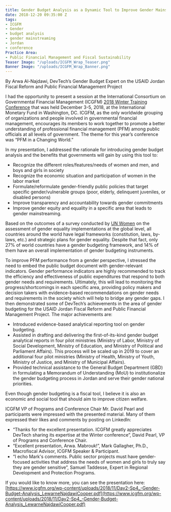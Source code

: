 ```yaml
---
title: Gender Budget Analysis as a Dynamic Tool to Improve Gender Mainstreaming
date: 2018-12-20 09:35:00 Z
tags:
- ICGFM
- Gender
- budget analysis
- gender mainstreaming
- Jordan
- conference
Practice Area:
- Public Financial Management and Fiscal Sustainability
Teaser Image: "/uploads/ICGFM_Wrap_Teaser.png"
Banner Image: "/uploads/ICGFM_Wrap_Banner.png"
---
```


By Arwa Al-Najdawi, DevTech’s Gender Budget Expert on the USAID Jordan Fiscal Reform and Public Financial Management Project 

I had the opportunity to present a session at the International Consortium on Governmental Financial Management (ICGFM) [2018 Winter Training Conference](https://www.icgfm.org/programs/conferences-training/current-conference-information/) that was held December 3-5, 2018, at the International Monetary Fund in Washington, DC. ICGFM, as the only worldwide grouping of organizations and people involved in governmental financial management, encourages its members to work together to promote a better understanding of professional financial management (PFM) among public officials at all levels of government. The theme for this year’s conference was “PFM in a Changing World.”

In my presentation, I addressed the rationale for introducing gender budget analysis and the benefits that governments will gain by using this tool to: 
* Recognize the different roles/features/needs of women and men, and boys and girls in society
* Recognize the economic situation and participation of women in the labor market
* Formulate/reformulate gender-friendly public policies that target specific gender/vulnerable groups (poor, elderly, delinquent juveniles, or disabled persons) 
* Improve transparency and accountability towards gender commitments
* Improve gender equity and equality in a specific area that leads to gender mainstreaming.

Based on the outcomes of a survey conducted by [UN Women](http://www.unwomen.org/en) on the assessment of gender equality implementations at the global level, all countries around the world have legal frameworks (constitution, laws, by-laws, etc.) and strategic plans for gender equality. Despite that fact, only 27% of world countries have a gender budgeting framework, and 14% of them have an overall implementation of gender budgeting instruments. 

To improve PFM performance from a gender perspective, I stressed the need to embed the public budget document with gender-relevant indicators. Gender performance indicators are highly recommended to track the efficiency and effectiveness of public expenditures that respond to both gender needs and requirements. Ultimately, this will lead to monitoring the progress/shortcomings in each specific area, providing policy makers and decision takers with evidence-based recommendations on gender needs and requirements in the society which will help to bridge any gender gaps.  I then demonstrated some of DevTech’s achievements in the area of gender budgeting for the USAID Jordan Fiscal Reform and Public Financial Management Project.  The major achievements are:
* Introduced evidence-based analytical reporting tool on gender budgeting. 
* Assisted in drafting and delivering the first-of-its-kind gender budget analytical reports in four pilot ministries (Ministry of Labor, Ministry of Social Development, Ministry of Education, and Ministry of Political and Parliament Affairs). This process will be scaled up in 2019 to cover an additional four pilot ministries (Ministry of Health, Ministry of Youth, Ministry of Justice, and Ministry of Municipal Affairs). 
* Provided technical assistance to the General Budget Department (GBD) in formulating a Memorandum of Understanding (MoU) to institutionalize the gender budgeting process in Jordan and serve their gender national priorities.

Even though gender budgeting is a fiscal tool, I believe it is also an economic and social tool that should aim to improve citizen welfare.

ICGFM VP of Programs and Conference Chair Mr. David Pearl and participants were impressed with the presented material. Many of them expressed their likes and comments by posting on LinkedIn: 
* “Thanks for the excellent presentation. ICGFM greatly appreciates DevTech sharing its expertise at the Winter conference”, David Pearl, VP of Programs and Conference Chair. 
* “Excellent presentation, Arwa. Mabrouk!”, Mark Gallagher, Ph.D., Macrofiscal Advisor, ICGFM Speaker & Participant. 
* “I echo Mark's comments.  Public sector projects must have gender-focused activities that address the needs of women and girls to truly say they are gender sensitive”, Samuel Taddesse, Expert in Regional Development and Protection Programs. 

If you would like to know more, you can see the presentation here: [https://www.icgfm.org/wp-content/uploads/2018/11/Day2-Sp4_-Gender-Budget-Analysis_LewarneNajdawiCooper.pdf](https://www.icgfm.org/wp-content/uploads/2018/11/Day2-Sp4_-Gender-Budget-Analysis_LewarneNajdawiCooper.pdf)

